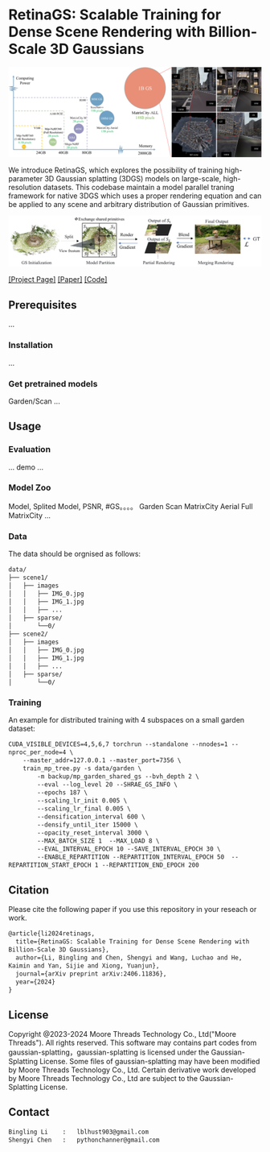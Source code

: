 # RetinaGS: Scalable Training for Dense Scene Rendering with Billion-Scale 3D Gaussians

<img src="./assets/teaser.png">

We introduce RetinaGS, which explores the possibility of training high-parameter 3D Gaussian splatting (3DGS) models on large-scale, high-resolution datasets. This codebase maintain a model parallel traning framework for native 3DGS which uses a proper rendering equation and can be applied to any scene and arbitrary distribution of Gaussian primitives. 

<img src="./assets/pipeline.png">


[[Project Page]](https://ai-reality.github.io/RetinaGS/)
[[Paper]](https://arxiv.org/pdf/2406.11836)
[[Code]](https://github.com/MooreThreads/RetinaGS)

## Prerequisites
...
### Installation
...
### Get pretrained models
Garden/Scan
... 

## Usage


### Evaluation
... demo ...

### Model Zoo
Model, Splited Model, PSNR, #GS。。。。
Garden
Scan
MatrixCity Aerial
Full MatrixCity
...

### Data 
The data should be orgnised as follows:
```
data/
├── scene1/
│   ├── images
│   │   ├── IMG_0.jpg
│   │   ├── IMG_1.jpg
│   │   ├── ...
│   ├── sparse/
│       └──0/
├── scene2/
│   ├── images
│   │   ├── IMG_0.jpg
│   │   ├── IMG_1.jpg
│   │   ├── ...
│   ├── sparse/
│       └──0/
```

### Training 
An example for distributed training with 4 subspaces on a small garden dataset:
```
CUDA_VISIBLE_DEVICES=4,5,6,7 torchrun --standalone --nnodes=1 --nproc_per_node=4 \
    --master_addr=127.0.0.1 --master_port=7356 \
    train_mp_tree.py -s data/garden \
        -m backup/mp_garden_shared_gs --bvh_depth 2 \
        --eval --log_level 20 --SHRAE_GS_INFO \
        --epochs 187 \
        --scaling_lr_init 0.005 \
        --scaling_lr_final 0.005 \
        --densification_interval 600 \
        --densify_until_iter 15000 \
        --opacity_reset_interval 3000 \
        --MAX_BATCH_SIZE 1  --MAX_LOAD 8 \
        --EVAL_INTERVAL_EPOCH 10 --SAVE_INTERVAL_EPOCH 30 \
        --ENABLE_REPARTITION --REPARTITION_INTERVAL_EPOCH 50  --REPARTITION_START_EPOCH 1 --REPARTITION_END_EPOCH 200
```

## Citation
Please cite the following paper if you use this repository in your reseach or work.
```
@article{li2024retinags,
  title={RetinaGS: Scalable Training for Dense Scene Rendering with Billion-Scale 3D Gaussians},
  author={Li, Bingling and Chen, Shengyi and Wang, Luchao and He, Kaimin and Yan, Sijie and Xiong, Yuanjun},
  journal={arXiv preprint arXiv:2406.11836},
  year={2024}
}
```
## License
Copyright @2023-2024 Moore Threads Technology Co., Ltd("Moore Threads"). All rights reserved. This software may contains part codes from gaussian-splatting，gaussian-splatting is licensed under the Gaussian-Splatting License. Some files of gaussian-splatting may have been modified by Moore Threads Technology Co., Ltd.  Certain derivative work developed by Moore Threads Technology Co., Ltd are subject to the Gaussian-Splatting License.

## Contact
```
Bingling Li    :   lblhust903@gmail.com
Shengyi Chen   :   pythonchanner@gmail.com
```


